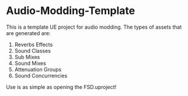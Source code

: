 # Audio-Modding-Template

This is a template UE project for audio modding. The types of assets that are generated are:
1. Reverbs Effects
2. Sound Classes
3. Sub Mixes
4. Sound Mixes
5. Attenuation Groups
6. Sound Concurrencies

Use is as simple as opening the FSD.uproject!